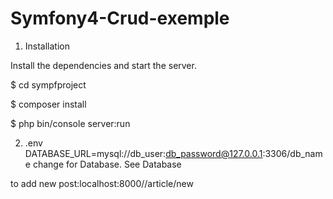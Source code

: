 # Symfony4-Crud-exemple
1) Installation

 Install the dependencies and start the server.

  $ cd sympfproject
	
  $ composer install
	
  $ php bin/console server:run

2) .env
 DATABASE_URL=mysql://db_user:db_password@127.0.0.1:3306/db_name change for Database. See Database


 to add new post:localhost:8000//article/new
